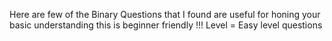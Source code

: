 Here are few of the Binary Questions that I found are useful for honing your basic understanding this is beginner friendly !!!
Level = Easy level questions 
